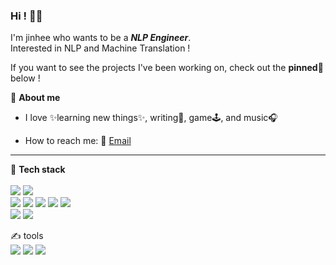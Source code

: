 
### Hi ! 🙋‍♀️ 
I'm jinhee who wants to be a _**NLP Engineer**_.    
Interested in NLP and Machine Translation !

If you want to see the projects I've been working on, check out the **pinned**📌 below !   

🌈 **About me**  
* I love ✨learning new things✨, writing📝, game🕹, and music🎧  

* How to reach me: 📧 [Email](oao3398@gmail.com)  
               
* * *

💎 **Tech stack**    
<br>
<img src="https://img.shields.io/badge/Python-3776AB?style=flat-square&logo=Python&logoColor=white" />
<img src="https://img.shields.io/badge/C-A8B9CC?style=flat-square&logo=C&logoColor=white" />   
<img src="https://img.shields.io/badge/Numpy-013243?style=flat-square&logo=Numpy&logoColor=white" />
<img src="https://img.shields.io/badge/Pandas-150458?style=flat-square&logo=Pandas&logoColor=white" />
<img src="https://img.shields.io/badge/TensorFlow-FF6F00?style=flat-square&logo=TensorFlow&logoColor=white" />
<img src="https://img.shields.io/badge/PyTorch-EE4C2C?style=flat-square&logo=PyTorch&logoColor=white" />
<img src="https://img.shields.io/badge/Keras-D00000?style=flat-square&logo=Keras&logoColor=white" />   
<img src="https://img.shields.io/badge/MySQL-4479A1?style=flat-square&logo=MySQL&logoColor=white" />
<img src="https://img.shields.io/badge/Flask-000000?style=flat-square&logo=Flask&logoColor=white" />
  

✍️ tools   
<img src="https://img.shields.io/badge/Git-F05032?style=flat-square&logo=Git&logoColor=white" />
<img src="https://img.shields.io/badge/GitHub-181717?style=flat-square&logo=GitHub&logoColor=white" />
<img src="https://img.shields.io/badge/Notion-000000?style=flat-square&logo=Notion&logoColor=white" />




<!--
**zzhenxi/zzhenxi** is a ✨ _special_ ✨ repository because its `README.md` (this file) appears on your GitHub profile.

Here are some ideas to get you started:

- 🔭 I’m currently working on ...
- 🌱 I’m currently learning ...
- 👯 I’m looking to collaborate on ...
- 🤔 I’m looking for help with ...
- 💬 Ask me about ...
- 📫 How to reach me: ...
- 😄 Pronouns: ...
- ⚡ Fun fact: ...
-->
